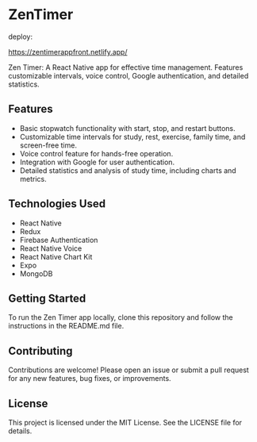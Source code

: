 # ZenTimer

deploy:

https://zentimerappfront.netlify.app/

Zen Timer: A React Native app for effective time management. Features customizable intervals, voice control, Google authentication, and detailed statistics.

## Features
- Basic stopwatch functionality with start, stop, and restart buttons.
- Customizable time intervals for study, rest, exercise, family time, and screen-free time.
- Voice control feature for hands-free operation.
- Integration with Google for user authentication.
- Detailed statistics and analysis of study time, including charts and metrics.

## Technologies Used
- React Native
- Redux
- Firebase Authentication
- React Native Voice
- React Native Chart Kit
- Expo
- MongoDB

## Getting Started
To run the Zen Timer app locally, clone this repository and follow the instructions in the README.md file.

## Contributing
Contributions are welcome! Please open an issue or submit a pull request for any new features, bug fixes, or improvements.

## License
This project is licensed under the MIT License. See the LICENSE file for details.
